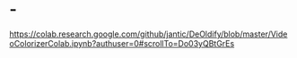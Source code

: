 # -
https://colab.research.google.com/github/jantic/DeOldify/blob/master/VideoColorizerColab.ipynb?authuser=0#scrollTo=Do03yQBtGrEs
